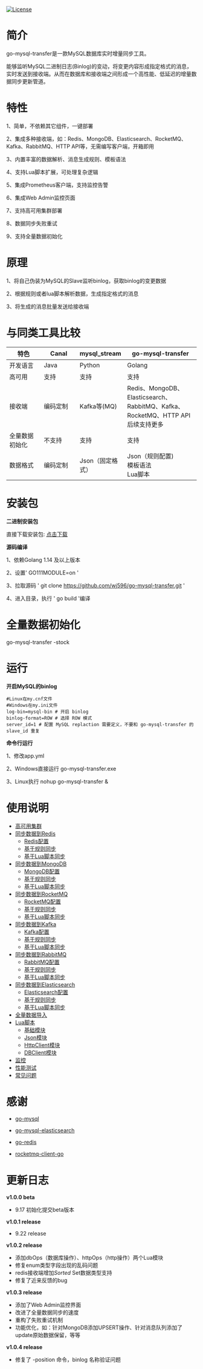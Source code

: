 [![License](https://img.shields.io/badge/license-Apache%202-4EB1BA.svg)](https://www.apache.org/licenses/LICENSE-2.0.html)

# 简介

go-mysql-transfer是一款MySQL数据库实时增量同步工具。

能够监听MySQL二进制日志(Binlog)的变动，将变更内容形成指定格式的消息，实时发送到接收端。从而在数据库和接收端之间形成一个高性能、低延迟的增量数据同步更新管道。

# 特性  

1、简单，不依赖其它组件，一键部署

2、集成多种接收端，如：Redis、MongoDB、Elasticsearch、RocketMQ、Kafka、RabbitMQ、HTTP API等，无需编写客户端，开箱即用

3、内置丰富的数据解析、消息生成规则、模板语法

4、支持Lua脚本扩展，可处理复杂逻辑

5、集成Prometheus客户端，支持监控告警

6、集成Web Admin监控页面

7、支持高可用集群部署

8、数据同步失败重试

9、支持全量数据初始化


# 原理

1、将自己伪装为MySQL的Slave监听binlog，获取binlog的变更数据

2、根据规则或者lua脚本解析数据，生成指定格式的消息

3、将生成的消息批量发送给接收端

# 与同类工具比较

<table>
    <thead>
        <tr>
            <th width="20%">特色</th>
            <th width="20%">Canal</th>
            <th width="20%">mysql_stream</th>
             <th width="40%">go-mysql-transfer</th>
        </tr>
    </thead>
    <tbody>
        <tr>
            <td>开发语言</td>
            <td>Java</td>
             <td>Python</td>
             <td>Golang</td>
        </tr>
        <tr>
            <td>高可用</td>
            <td>支持</td>
             <td>支持</td>
             <td>支持</td>
        </tr>
        <tr>
            <td>接收端</td>
            <td>编码定制</td>
             <td>Kafka等(MQ)</td>
             <td>Redis、MongoDB、Elasticsearch、RabbitMQ、Kafka、RocketMQ、HTTP API  <br>后续支持更多</td>
        </tr>
        <tr>
            <td>全量数据初始化</td>
            <td>不支持</td>
             <td>支持</td>
             <td>支持</td>
        </tr>
        <tr>
            <td>数据格式</td>
            <td>编码定制</td>
             <td>Json（固定格式）</td>
             <td>Json（规则配置)<br>模板语法<br>Lua脚本</td>
        </tr>
    </tbody>
</table>

# 安装包

**二进制安装包**

直接下载安装包:  [点击下载](https://github.com/wj596/go-mysql-transfer/releases)

**源码编译**

1、依赖Golang 1.14 及以上版本

2、设置' GO111MODULE=on '

3、拉取源码 ' git clone https://github.com/wj596/go-mysql-transfer.git '

4、进入目录，执行 ' go build '编译

# 全量数据初始化

go-mysql-transfer -stock

# 运行

**开启MySQL的binlog**

```
#Linux在my.cnf文件
#Windows在my.ini文件
log-bin=mysql-bin # 开启 binlog
binlog-format=ROW # 选择 ROW 模式
server_id=1 # 配置 MySQL replaction 需要定义，不要和 go-mysql-transfer 的 slave_id 重复
```

**命令行运行**

1、修改app.yml

2、Windows直接运行 go-mysql-transfer.exe

3、Linux执行 nohup go-mysql-transfer &

# 使用说明

* [高可用集群](https://www.kancloud.cn/wj596/go-mysql-transfer/2116627)
* [同步数据到Redis](https://www.kancloud.cn/wj596/go-mysql-transfer/2064427)
    * [Redis配置](https://www.kancloud.cn/wj596/go-mysql-transfer/2111996)
    * [基于规则同步](https://www.kancloud.cn/wj596/go-mysql-transfer/2111997)
    * [基于Lua脚本同步](https://www.kancloud.cn/wj596/go-mysql-transfer/2111998)
* [同步数据到MongoDB](https://www.kancloud.cn/wj596/go-mysql-transfer/2064428)
    * [MongoDB配置](https://www.kancloud.cn/wj596/go-mysql-transfer/2111999)
    * [基于规则同步](https://www.kancloud.cn/wj596/go-mysql-transfer/2112000)
    * [基于Lua脚本同步](https://www.kancloud.cn/wj596/go-mysql-transfer/2112001)
* [同步数据到RocketMQ](https://www.kancloud.cn/wj596/go-mysql-transfer/2064429)
    * [RocketMQ配置](https://www.kancloud.cn/wj596/go-mysql-transfer/2112002)
    * [基于规则同步](https://www.kancloud.cn/wj596/go-mysql-transfer/2112003)
    * [基于Lua脚本同步](https://www.kancloud.cn/wj596/go-mysql-transfer/2112004)
* [同步数据到Kafka](https://www.kancloud.cn/wj596/go-mysql-transfer/2064430)
    * [Kafka配置](https://www.kancloud.cn/wj596/go-mysql-transfer/2112005)
    * [基于规则同步](https://www.kancloud.cn/wj596/go-mysql-transfer/2112006)
    * [基于Lua脚本同步](https://www.kancloud.cn/wj596/go-mysql-transfer/2112007)
* [同步数据到RabbitMQ](https://www.kancloud.cn/wj596/go-mysql-transfer/2064431)
    * [RabbitMQ配置](https://www.kancloud.cn/wj596/go-mysql-transfer/2112008)
    * [基于规则同步](https://www.kancloud.cn/wj596/go-mysql-transfer/2112009)
    * [基于Lua脚本同步](https://www.kancloud.cn/wj596/go-mysql-transfer/2112010)
* [同步数据到Elasticsearch](https://www.kancloud.cn/wj596/go-mysql-transfer/2064432)
    * [Elasticsearch配置](https://www.kancloud.cn/wj596/go-mysql-transfer/2112011)
    * [基于规则同步](https://www.kancloud.cn/wj596/go-mysql-transfer/2112012)
    * [基于Lua脚本同步](https://www.kancloud.cn/wj596/go-mysql-transfer/2112013)
* [全量数据导入](https://www.kancloud.cn/wj596/go-mysql-transfer/2116628)
* [Lua脚本](https://www.kancloud.cn/wj596/go-mysql-transfer/2064433)
    * [基础模块](https://www.kancloud.cn/wj596/go-mysql-transfer/2112014)
    * [Json模块](https://www.kancloud.cn/wj596/go-mysql-transfer/2112015)
    * [HttpClient模块](https://www.kancloud.cn/wj596/go-mysql-transfer/2112016)
    * [DBClient模块](https://www.kancloud.cn/wj596/go-mysql-transfer/2112017)
* [监控](https://www.kancloud.cn/wj596/go-mysql-transfer/2064434)
* [性能测试](https://www.kancloud.cn/wj596/go-mysql-transfer/2116629)
* [常见问题](https://www.kancloud.cn/wj596/go-mysql-transfer/2064435)


# 感谢

* [go-mysql](github.com/siddontang/go-mysql)

* [go-mysql-elasticsearch](https://github.com/siddontang/go-mysql-elasticsearch)

* [go-redis](https://github.com/go-redis/redis)

* [rocketmq-client-go](https://github.com/apache/rocketmq-client-go)




# 更新日志

**v1.0.0 beta**

* 9.17  初始化提交beta版本

**v1.0.1 release**

* 9.22  release

**v1.0.2 release**

* 添加dbOps（数据库操作）、httpOps（http操作）两个Lua模块
* 修复enum类型字段出现的乱码问题
* redis接收端增加*Sorted*  Set数据类型支持
* 修复了近来反馈的bug

**v1.0.3 release**

* 添加了Web Admin监控界面
* 改进了全量数据同步的速度
* 重构了失败重试机制
* 功能优化，如：针对MongoDB添加UPSERT操作、针对消息队列添加了update原始数据保留，等等

**v1.0.4 release**
* 修复了 -position 命令，binlog 名称验证问题
